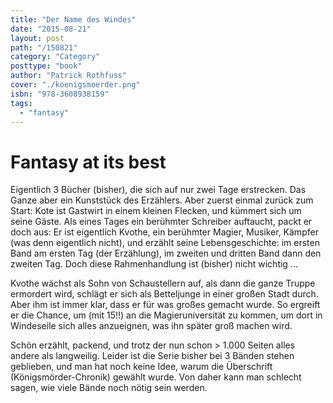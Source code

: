 ```yaml
---
title: "Der Name des Windes"
date: "2015-08-21"
layout: post
path: "/150821"
category: "Category"
posttype: "book"
author: "Patrick Rothfuss"
cover: "./koenigsmoerder.png"
isbn: "978-3608938159"
tags:
  - "fantasy"
---
```


# Fantasy at its best

Eigentlich 3 Bücher (bisher), die sich auf nur zwei Tage erstrecken. Das Ganze aber ein Kunststück des Erzählers.
Aber zuerst einmal zurück zum Start: Kote ist Gastwirt in einem kleinen Flecken, und kümmert sich um seine Gäste.
Als eines Tages ein berühmter Schreiber auftaucht, packt er doch aus: Er ist eigentlich Kvothe, ein berühmter
Magier, Musiker, Kämpfer (was denn eigentlich nicht), und erzählt seine Lebensgeschichte: im ersten Band am
ersten Tag (der Erzählung), im zweiten und dritten Band dann den zweiten Tag. Doch diese Rahmenhandlung ist
(bisher) nicht wichtig ...

Kvothe wächst als Sohn von Schaustellern auf, als dann die ganze Truppe ermordert wird, schlägt er sich als Betteljunge
in einer großen Stadt durch. Aber ihm ist immer klar, dass er für was großes gemacht wurde. So ergreift er
die Chance, um (mit 15!!) an die Magieruniversität zu kommen, um dort in Windeseile sich alles anzueignen, was
ihn später groß machen wird.

Schön erzählt, packend, und trotz der nun schon > 1.000 Seiten alles andere als langweilig. Leider ist die Serie
bisher bei 3 Bänden stehen geblieben, und man hat noch keine Idee, warum die Überschrift (Königsmörder-Chronik)
gewählt wurde. Von daher kann man schlecht sagen, wie viele Bände noch nötig sein werden.
